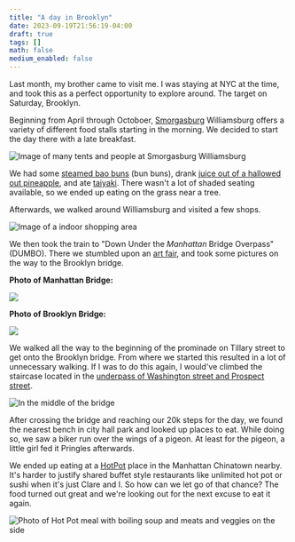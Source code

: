 ```yaml
---
title: "A day in Brooklyn"
date: 2023-09-19T21:56:19-04:00
draft: true
tags: []
math: false
medium_enabled: false
---
```


Last month, my brother came to visit me. I was staying at NYC at the time, and took this as a perfect opportunity to explore around. The target on Saturday, Brooklyn.

Beginning from April through Octoboer, [Smorgasburg](https://www.smorgasburg.com/) Williamsburg offers a variety of different food stalls starting in the morning. We decided to start the day there with a late breakfast.

![Image of many tents and people at Smorgasburg Williamsburg](/files/images/blog/20230805161016.jpg)

We had some [steamed bao buns](https://www.mycbao.com/) (bun buns), drank [juice out of a hallowed out pineapple](https://johnsjuice.com/), and ate [taiyaki](https://www.instagram.com/ume.nyc/?hl=en). There wasn't a lot of shaded seating available, so we ended up eating on the grass near a tree.

Afterwards, we walked around Williamsburg and visited a few shops.

![Image of a indoor shopping area](/files/images/blog/20230805172226.jpg)

We then took the train to "Down Under the *Manhattan* Bridge Overpass" (DUMBO). There we stumbled upon an [art fair](https://fadmarket.co/), and took some pictures on the way to the Brooklyn bridge.

**Photo of Manhattan Bridge:**

![](/files/images/blog/20230805194109.jpg)

**Photo of Brooklyn Bridge:**

![](/files/images/blog/20230805194139.jpg)

We walked all the way to the beginning of the prominade on Tillary street to get onto the Brooklyn bridge. From where we started this resulted in a lot of unnecessary walking. If I was to do this again, I would've climbed the staircase located in the [underpass of Washington street and Prospect street](https://www.brooklynbridgepark.org/places-to-see/brooklyn-bridge/).

![In the middle of the bridge](/files/images/blog/20230805205125.jpg)

After crossing the bridge and reaching our 20k steps for the day, we found the nearest bench in city hall park and looked up places to eat. While doing so, we saw a biker run over the wings of a pigeon. At least for the pigeon, a little girl fed it Pringles afterwards.

We ended up eating at a [HotPot](http://hometownhotpot.com/) place in the Manhattan Chinatown nearby. It's harder to justify shared buffet style restaurants like unlimited hot pot or sushi when it's just Clare and I. So how can we let go of that chance? The food turned out great and we're looking out for the next excuse to eat it again.

![Photo of Hot Pot meal with boiling soup and meats and veggies on the side](/files/images/blog/20230805220511.jpg)
